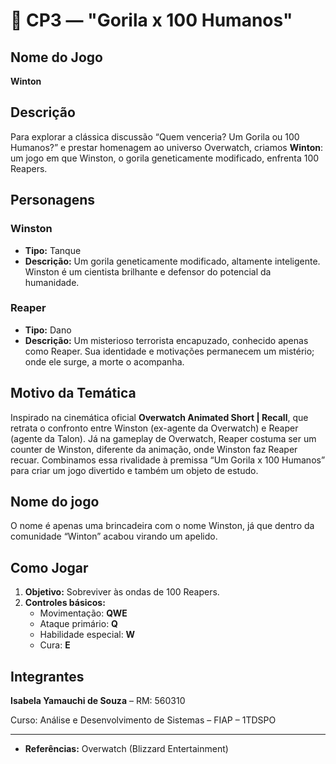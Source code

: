 # 🦍 CP3 — "Gorila x 100 Humanos"


## Nome do Jogo
**Winton**

## Descrição
Para explorar a clássica discussão “Quem venceria? Um Gorila ou 100 Humanos?” e prestar homenagem ao universo Overwatch, criamos **Winton**: um jogo em que Winston, o gorila geneticamente modificado, enfrenta 100 Reapers.

## Personagens

### Winston
* **Tipo:** Tanque  
* **Descrição:** Um gorila geneticamente modificado, altamente inteligente. Winston é um cientista brilhante e defensor do potencial da humanidade.

### Reaper
* **Tipo:** Dano  
* **Descrição:** Um misterioso terrorista encapuzado, conhecido apenas como Reaper. Sua identidade e motivações permanecem um mistério; onde ele surge, a morte o acompanha.

## Motivo da Temática
Inspirado na cinemática oficial **Overwatch Animated Short | Recall**, que retrata o confronto entre Winston (ex-agente da Overwatch) e Reaper (agente da Talon). Já na gameplay de Overwatch, Reaper costuma ser um counter de Winston, diferente da animação, onde Winston faz Reaper recuar. Combinamos essa rivalidade à premissa “Um Gorila x 100 Humanos” para criar um jogo divertido e também um objeto de estudo.

## Nome do jogo
O nome é apenas uma brincadeira com o nome Winston, já que dentro da comunidade “Winton” acabou virando um apelido.

## Como Jogar
1. **Objetivo:** Sobreviver às ondas de 100 Reapers.  
2. **Controles básicos:**  
   * Movimentação: **QWE**  
   * Ataque primário: **Q**  
   * Habilidade especial: **W**
   * Cura: **E**
  
## Integrantes
 
**Isabela Yamauchi de Souza** – RM: 560310

Curso: Análise e Desenvolvimento de Sistemas – FIAP – 1TDSPO

---
     

 
* **Referências:** Overwatch (Blizzard Entertainment)


